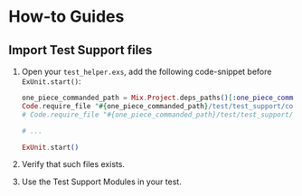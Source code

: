 # How-to Guides

## Import Test Support files  

1. Open your `test_helper.exs`, add the following code-snippet before `ExUnit.start()`:

    ```elixir
    one_piece_commanded_path = Mix.Project.deps_paths()[:one_piece_commanded]
    Code.require_file "#{one_piece_commanded_path}/test/test_support/command_handler_case.ex", __DIR__
    # Code.require_file "#{one_piece_commanded_path}/test/test_support/[other test support file name here].ex", __DIR__
    
    # ...
    
    ExUnit.start()
    ```

2. Verify that such files exists.
3. Use the Test Support Modules in your test.

